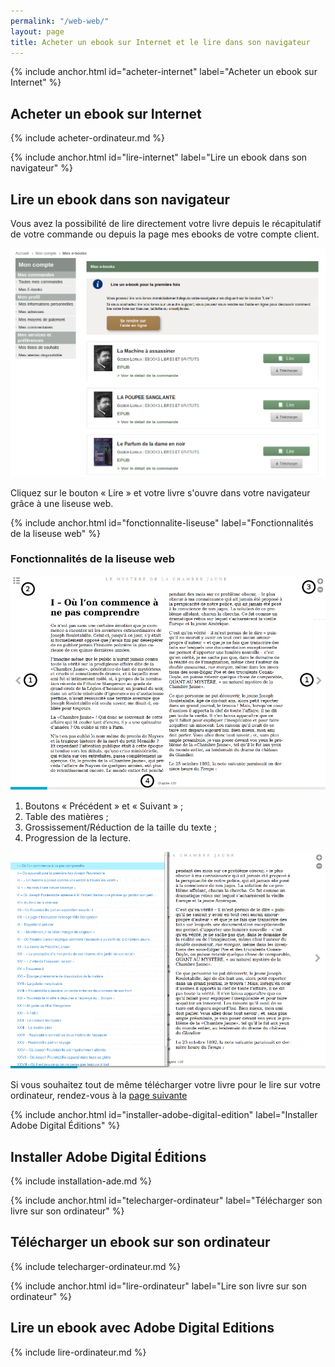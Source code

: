 ```yaml
---
permalink: "/web-web/"
layout: page
title: Acheter un ebook sur Internet et le lire dans son navigateur
---
```


{% include anchor.html id="acheter-internet" label="Acheter un ebook sur Internet" %}

## Acheter un ebook sur Internet

{% include acheter-ordinateur.md %}

{% include anchor.html id="lire-internet" label="Lire un ebook dans son navigateur" %}

## Lire un ebook dans son navigateur

Vous avez la possibilité de lire directement votre livre depuis le récapitulatif de votre commande ou depuis la page mes ebooks de votre compte client.

![](/images/telecharger-ordinateur-2.png)

Cliquez sur le bouton « Lire » et votre livre s'ouvre dans votre navigateur grâce à une liseuse web.

{% include anchor.html id="fonctionnalite-liseuse" label="Fonctionnalités de la liseuse web" %}

### Fonctionnalités de la liseuse web

![](/images/lire-web-1.png)

1. Boutons « Précédent » et « Suivant » ;
2. Table des matières ;
3. Grossissement/Réduction de la taille du texte ;
4. Progression de la lecture.

![](/images/lire-web-2.png)

Si vous souhaitez tout de même télécharger votre livre pour le lire sur votre ordinateur, rendez-vous à la [page suivante](/ordinateur/)

{% include anchor.html id="installer-adobe-digital-edition" label="Installer Adobe Digital Éditions" %}

## Installer Adobe Digital Éditions

{% include installation-ade.md %}

{% include anchor.html id="telecharger-ordinateur" label="Télécharger son livre sur son ordinateur" %}

## Télécharger un ebook sur son ordinateur

{% include telecharger-ordinateur.md %}

{% include anchor.html id="lire-ordinateur" label="Lire son livre sur son ordinateur" %}

## Lire un ebook avec Adobe Digital Editions

{% include lire-ordinateur.md %}